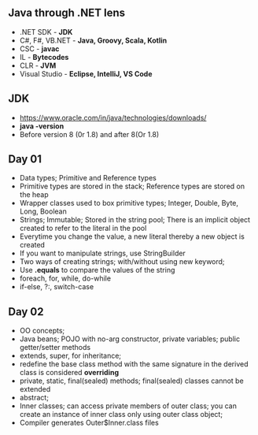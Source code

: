 ## Java through .NET lens

* .NET SDK - **JDK**
* C#, F#, VB.NET - **Java, Groovy, Scala, Kotlin**
* CSC - **javac**
* IL - **Bytecodes**
* CLR - **JVM**
* Visual Studio - **Eclipse, IntelliJ, VS Code**

## JDK

* https://www.oracle.com/in/java/technologies/downloads/
* **java -version**
* Before version 8 (0r 1.8) and after 8(Or 1.8)

## Day 01

* Data types; Primitive and Reference types
* Primitive types are stored in the stack; Reference types are stored on the heap
* Wrapper classes used to box primitive types; Integer, Double, Byte, Long, Boolean
* Strings; Immutable; Stored in the string pool; There is an implicit object created to refer to the literal in the pool
* Everytime you change the value, a new literal thereby a new object is created
* If you want to manipulate strings, use StringBuilder 
* Two ways of creating strings; with/without using new keyword;
* Use **.equals** to compare the values of the string
* foreach, for, while, do-while
* if-else, ?:, switch-case

## Day 02

* OO concepts; 
* Java beans; POJO with no-arg constructor, private variables; public getter/setter methods
* extends, super, for inheritance;
* redefine the base class method with the same signature in the derived class is considered **overriding**
* private, static, final(sealed) methods; final(sealed) classes cannot be extended
* abstract;
* Inner classes; can access private members of outer class; you can create an instance of inner class only using outer class object;
* Compiler generates Outer$Inner.class files




 